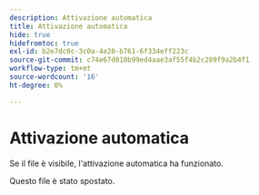 ```yaml
---
description: Attivazione automatica
title: Attivazione automatica
hide: true
hidefromtoc: true
exl-id: b2e7dc0c-3c0a-4e20-b761-6f334eff223c
source-git-commit: c74e67d010b99ed4aae3af55f4b2c289f9a2b4f1
workflow-type: tm+mt
source-wordcount: '16'
ht-degree: 0%

---
```


# Attivazione automatica

Se il file è visibile, l&#39;attivazione automatica ha funzionato.

Questo file è stato spostato.
